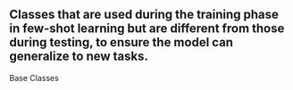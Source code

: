 Classes that are used during the training phase in few-shot learning but are different from those during testing, to ensure the model can generalize to new tasks.
---
Base Classes
